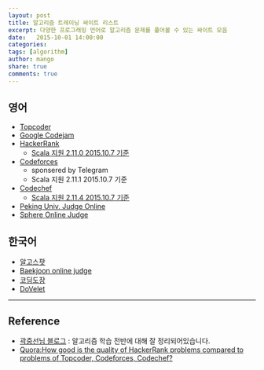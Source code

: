 ```yaml
---
layout: post
title: 알고리즘 트레이닝 싸이트 리스트
excerpt: 다양한 프로그래밍 언어로 알고리즘 문제를 풀어볼 수 있는 싸이트 모음
date:   2015-10-01 14:00:00
categories:
tags: [algorithm]
author: mango
share: true
comments: true  
---
```


## 영어

* [Topcoder](http://www.topcoder.com/)
* [Google Codejam](http://code.google.com/codejam/contests.html)
* [HackerRank](https://www.hackerrank.com/)
    * [Scala 지원 2.11.0 2015.10.7 기준](https://www.hackerrank.com/environment)
* [Codeforces](http://codeforces.com/)
    * sponsered by Telegram
    * Scala 지원 2.11.1 2015.10.7 기준
* [Codechef](https://www.codechef.com/)
    * [Scala 지원 2.11.4 2015.10.7 기준](https://www.codechef.com/ide)
* [Peking Univ. Judge Online](http://poj.org/)
* [Sphere Online Judge](http://www.spoj.com/)

## 한국어

* [알고스팟](https://algospot.com/)
* [Baekjoon online judge](http://www.acmicpc.net)
* [코딩도장](http://codingdojang.com/)
* [DoVelet](http://www.dovelet.com)


----

## Reference

* [곽중선님 블로그](http://sunnykwak.tistory.com/86) : 알고리즘 학습 전반에 대해 잘 정리되어있습니다.
* [Quora:How good is the quality of HackerRank problems compared to problems of Topcoder, Codeforces, Codechef?](https://www.quora.com/How-good-is-the-quality-of-HackerRank-problems-compared-to-problems-of-Topcoder-Codeforces-Codechef)
